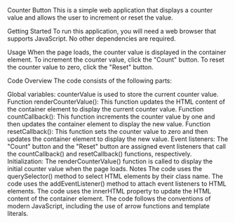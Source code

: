 Counter Button
This is a simple web application that displays a counter value and allows the user to increment or reset the value.

Getting Started
To run this application, you will need a web browser that supports JavaScript. No other dependencies are required.

Usage
When the page loads, the counter value is displayed in the container element. To increment the counter value, click the "Count" button. 
To reset the counter value to zero, click the "Reset" button.

Code Overview
The code consists of the following parts:

Global variables: counterValue is used to store the current counter value.
Function renderCounterValue(): This function updates the HTML content of the container element to display the current counter value.
Function countCallback(): This function increments the counter value by one and then updates the container element to display the new value.
Function resetCallback(): This function sets the counter value to zero and then updates the container element to display the new value.
Event listeners: The "Count" button and the "Reset" button are assigned event listeners that call the countCallback() and resetCallback() functions, respectively.
Initialization: The renderCounterValue() function is called to display the initial counter value when the page loads.
Notes
The code uses the querySelector() method to select HTML elements by their class name.
The code uses the addEventListener() method to attach event listeners to HTML elements.
The code uses the innerHTML property to update the HTML content of the container element.
The code follows the conventions of modern JavaScript, including the use of arrow functions and template literals.
